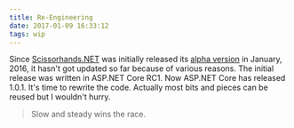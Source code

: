 ```yaml
---
title: Re-Engineering
date: 2017-01-09 16:33:12
tags: wip
---
```


Since [Scissorhands.NET](http://getscissorhands.net) was initially released its [alpha version](https://www.nuget.org/packages/Scissorhands.NET/) in January, 2016, it hasn't got updated so far because of various reasons. The initial release was written in ASP.NET Core RC1. Now ASP.NET Core has released 1.0.1. It's time to rewrite the code. Actually most bits and pieces can be reused but I wouldn't hurry.

> Slow and steady wins the race.
